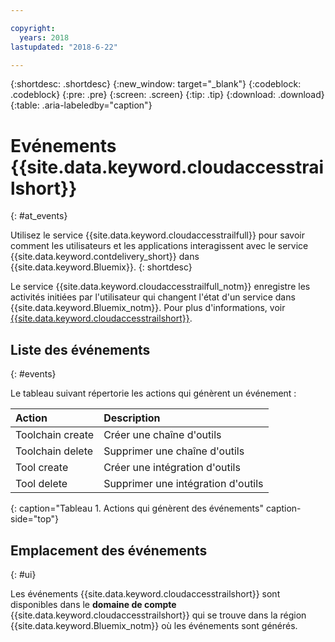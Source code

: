 ```yaml
---

copyright:
  years: 2018
lastupdated: "2018-6-22"

---
```


{:shortdesc: .shortdesc}
{:new_window: target="_blank"}
{:codeblock: .codeblock}
{:pre: .pre}
{:screen: .screen}
{:tip: .tip}
{:download: .download}
{:table: .aria-labeledby="caption"}

<!-- Name your file `at-events.md` and include it in the Reference nav group in your toc file. -->

# Evénements {{site.data.keyword.cloudaccesstrailshort}}
{: #at_events}

Utilisez le service {{site.data.keyword.cloudaccesstrailfull}} pour savoir comment les utilisateurs et les applications interagissent avec le service {{site.data.keyword.contdelivery_short}} dans {{site.data.keyword.Bluemix}}. {: shortdesc}

Le service {{site.data.keyword.cloudaccesstrailfull_notm}} enregistre les activités initiées par l'utilisateur qui changent l'état d'un service dans {{site.data.keyword.Bluemix_notm}}. Pour plus d'informations, voir [{{site.data.keyword.cloudaccesstrailshort}}](/docs/services/cloud-activity-tracker/index.html#getting-started-with-cla).

<!-- You can create different sections to group events by area. -->

## Liste des événements
{: #events}

Le tableau suivant répertorie les actions qui génèrent un événement :

| Action | Description | 
|:-----------------|:-----------------|
| Toolchain create | Créer une chaîne d'outils| 
| Toolchain delete | Supprimer une chaîne d'outils |
| Tool create | Créer une intégration d'outils |
| Tool delete | Supprimer une intégration d'outils |
{: caption="Tableau 1. Actions qui génèrent des événements" caption-side="top"}

## Emplacement des événements
{: #ui}

<!-- Option 2: Add the following sentence if your service sends events to the account domain. -->

Les événements {{site.data.keyword.cloudaccesstrailshort}} sont disponibles dans le **domaine de compte** {{site.data.keyword.cloudaccesstrailshort}} qui se trouve dans la région {{site.data.keyword.Bluemix_notm}} où les événements sont générés.
